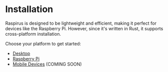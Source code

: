 # Installation

Raspirus is designed to be lightweight and efficient, making it perfect for devices like the Raspberry Pi. However, since it's written in Rust, it supports cross-platform installation.

Choose your platform to get started:

- [Desktop](desktop.md)
- [Raspberry Pi](raspberry-pi.md)
- [Mobile Devices](mobile-devices.md) (COMING SOON)
